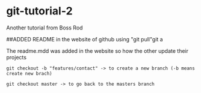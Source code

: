 # git-tutorial-2
Another tutorial from Boss Rod

##ADDED README in the website of github using "git pull"git a

The readme.mdd was added in the website so how the other update their projects


````
git checkout -b "features/contact" -> to create a new branch (-b means create new brach)

git checkout master -> to go back to the masters branch

````